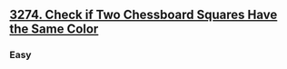 <h2><a href="https://leetcode.com/problems/check-if-two-chessboard-squares-have-the-same-color/">3274. Check if Two Chessboard Squares Have the Same Color</a></h2><h3>Easy</h3>